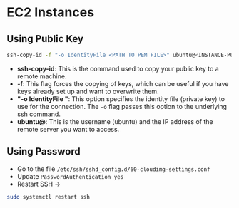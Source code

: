 # EC2 Instances

## Using Public Key

```bash
ssh-copy-id -f "-o IdentityFile <PATH TO PEM FILE>" ubuntu@<INSTANCE-PUBLIC-IP>
```

- **ssh-copy-id**: This is the command used to copy your public key to a remote machine.  
- **-f**: This flag forces the copying of keys, which can be useful if you have keys already set up and want to overwrite them.  
- **"-o IdentityFile "**: This option specifies the identity file (private key) to use for the connection. The `-o` flag passes this option to the underlying ssh command.  
- **ubuntu@**: This is the username (ubuntu) and the IP address of the remote server you want to access.  

## Using Password

- Go to the file `/etc/ssh/sshd_config.d/60-cloudimg-settings.conf`  
- Update `PasswordAuthentication yes`  
- Restart SSH →  
```bash
sudo systemctl restart ssh
```
